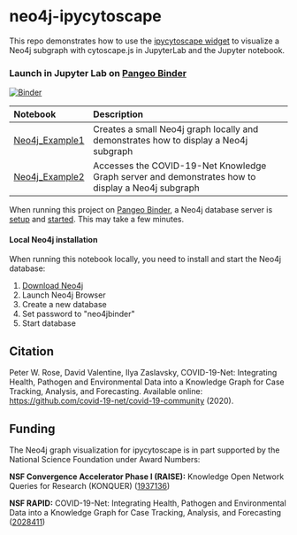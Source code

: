 # neo4j-ipycytoscape

This repo demonstrates how to use the [ipycytoscape widget](https://github.com/QuantStack/ipycytoscape) to visualize a Neo4j subgraph with cytoscape.js in JupyterLab and the Jupyter notebook.

### Launch in Jupyter Lab on [Pangeo Binder](https://binder.pangeo.io/)

[![Binder](https://binder.pangeo.io/badge_logo.svg)](https://binder.pangeo.io/v2/gh/pwrose/neo4j-ipycytoscape/master)

|Notebook|Description|
|:-------|:----------|
|[Neo4j_Example1](notebooks/Neo4j_Example1.ipynb)| Creates a small Neo4j graph locally and demonstrates how to display a Neo4j subgraph|
|[Neo4j_Example2](notebooks/Neo4j_Example2.ipynb)| Accesses the  COVID-19-Net Knowledge Graph server and demonstrates how to display a Neo4j subgraph|

When running this project on [Pangeo Binder](https://binder.pangeo.io/), a Neo4j database server is [setup](../binder/postBuild) and [started](../binder/start). This may take a few minutes.

#### Local Neo4j installation
When running this notebook locally, you need to install and start the Neo4j database:

1. [Download Neo4j](https://neo4j.com/download/)
2. Launch Neo4j Browser
3. Create a new database
4. Set password to "neo4jbinder"
5. Start database

## Citation
Peter W. Rose, David Valentine, Ilya Zaslavsky, COVID-19-Net: Integrating Health, Pathogen and Environmental Data into a Knowledge Graph for Case Tracking, Analysis, and Forecasting. Available online: https://github.com/covid-19-net/covid-19-community (2020).

## Funding
The Neo4j graph visualization for ipycytoscape is in part supported by the National Science Foundation under Award Numbers:

**NSF Convergence Accelerator Phase I (RAISE):** Knowledge Open Network Queries for Research (KONQUER) ([1937136](https://www.nsf.gov/awardsearch/showAward?AWD_ID=1937136))

**NSF RAPID:** COVID-19-Net: Integrating Health, Pathogen and Environmental Data into a Knowledge Graph for Case Tracking, Analysis, and Forecasting ([2028411](https://www.nsf.gov/awardsearch/showAward?AWD_ID=2028411))
